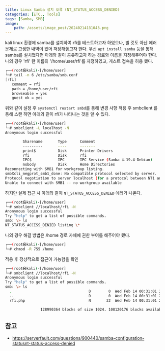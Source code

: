 ```yaml
---
title: Linux Samba 설치 오류 (NT_STATUS_ACCESS_DENIED)
categories: [ETC., Tools]
tags: [Samba, SMB]
image:
    path: /assets/image_post/20240214181043.png
---
```


kali linux 환경에 samba를 설치하여 rfi를 테스트하고자 하였으나, 별 것도 아닌 에러 문제로 고생한 내역이 있어 저장해놓고자 한다. 우선 `apt install samba` 등을 통해 samba를 설치했다면 아래와 같이 공유하고자 하는 경로와 이름을 지정해주어야 한다. 나의 경우 'rfi' 란 이름의 '/home/user/rfi'를 지정하였고, 게스트 접속을 허용 했다. 
``` bash
┌──(root㉿kali)-[/home/user]
└─# tail -n 6 /etc/samba/smb.conf
[rfi]
   comment = rfi
   path = /home/user/rfi
   browseable = yes
   guest ok = yes
```

위와 같이 설정 후 `systemctl restart smbd`를 통해 변경 사항 적용 후 smbclient 를 통해 스캔 하면 아래와 같이 rfi가 나타나는 것을 알 수 있다.
``` bash
┌──(root㉿kali)-[/home/user]
└─# smbclient -L localhost -N
Anonymous login successful

        Sharename       Type      Comment
        ---------       ----      -------
        print$          Disk      Printer Drivers
        rfi             Disk      rfi
        IPC$            IPC       IPC Service (Samba 4.19.4-Debian)
        nobody          Disk      Home Directories
Reconnecting with SMB1 for workgroup listing.
smbXcli_negprot_smb1_done: No compatible protocol selected by server.
Protocol negotiation to server localhost (for a protocol between NT1 and NT1) failed: NT_STATUS_INVALID_NETWORK_RESPONSE
Unable to connect with SMB1 -- no workgroup available
```

하지만 실제 접근 시 아래와 같이 `NT_STATUS_ACCESS_DENIED` 에러가 나온다.
``` bash
┌──(root㉿kali)-[/home/user]
└─# smbclient //localhost/rfi -N
Anonymous login successful
Try "help" to get a list of possible commands.
smb: \> ls
NT_STATUS_ACCESS_DENIED listing \*
```

나의 경우 해결 방법은 /home 경로 자체에 권한 부여를 해주어야 했다.
``` bash
┌──(root㉿kali)-[/home/user]
└─# chmod -R 755 /home
```

적용 후 정상적으로 접근이 가능함을 확인
``` bash
┌──(root㉿kali)-[/home/user]
└─# smbclient //localhost/rfi -N
Anonymous login successful
Try "help" to get a list of possible commands.
smb: \> ls
  .                                   D        0  Wed Feb 14 00:31:01 2024
  ..                                  D        0  Wed Feb 14 00:31:01 2024
  rfi.php                             N       32  Wed Feb 14 00:31:01 2024

                128990364 blocks of size 1024. 108120176 blocks available
```



참고
---
- https://serverfault.com/questions/900440/samba-configuration-statusnt-status-access-denied